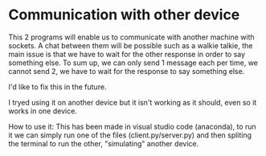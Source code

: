 # Communication with other device
 This 2 programs will enable us to communicate with another machine with sockets.
 A chat between them will be possible such as a walkie talkie, the main issue is that 
 we have to wait for the other response in order to say something else.
 To sum up, we can only send 1 message each per time, we cannot send 2, we have to wait
 for the response to say something else.

 I'd like to fix this in the future.

 I tryed using it on another device but it isn't working as it should, even so it works in one device.

 How to use it:
 This has been made in visual studio code (anaconda), to run it we can simply run one of the files (client.py/server.py)
 and then spliting the terminal to run the other, "simulating" another device.

 
